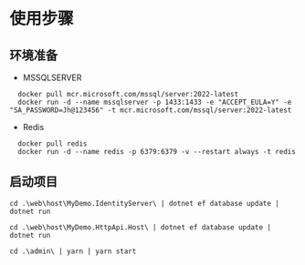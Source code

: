 # 使用步骤

## 环境准备

* MSSQLSERVER

``` shell
  docker pull mcr.microsoft.com/mssql/server:2022-latest
  docker run -d --name mssqlserver -p 1433:1433 -e "ACCEPT_EULA=Y" -e "SA_PASSWORD=Jh@123456" -t mcr.microsoft.com/mssql/server:2022-latest
```

* Redis

```shell
  docker pull redis
  docker run -d --name redis -p 6379:6379 -v --restart always -t redis
```

## 启动项目

```shell
cd .\web\host\MyDemo.IdentityServer\ | dotnet ef database update | dotnet run

cd .\web\host\MyDemo.HttpApi.Host\ | dotnet ef database update | dotnet run 
```

``` shell
cd .\admin\ | yarn | yarn start
```

